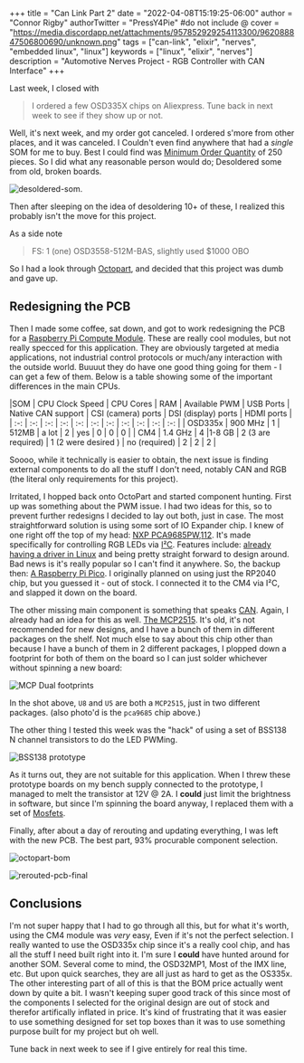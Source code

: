 +++
title = "Can Link Part 2"
date = "2022-04-08T15:19:25-06:00"
author = "Connor Rigby"
authorTwitter = "PressY4Pie" #do not include @
cover = "https://media.discordapp.net/attachments/957852929254113300/962088847506800690/unknown.png"
tags = ["can-link", "elixir", "nerves", "embedded linux", "linux"]
keywords = ["linux", "elixir", "nerves"]
description = "Automotive Nerves Project - RGB Controller with CAN Interface"
+++

Last week, I closed with

> I ordered a few OSD335X chips on Aliexpress. Tune back in next week to see if they show up or not.

Well, it's next week, and my order got canceled. I ordered s'more from other places, and it was canceled. I Couldn't even find anywhere that had a *single* SOM for me to buy. Best I could find was [Minimum Order Quantity](https://en.wikipedia.org/wiki/MOQ) of 250 pieces. So I did what any reasonable person would do; Desoldered some from old, broken boards.

![desoldered-som](https://media.discordapp.net/attachments/643947340453118019/961053924801011712/IMG_20220405_180317.jpg?width=759&height=1012).

Then after sleeping on the idea of desoldering 10+ of these, I realized this probably isn't the move for this project.

As a side note

> FS: 1 (one) OSD3558-512M-BAS, slightly used $1000 OBO

So I had a look through [Octopart](https://octopart.com/), and decided that this project was dumb and gave up.

## Redesigning the PCB

Then I made some coffee, sat down, and got to work redesigning the PCB for a [Raspberry Pi Compute Module](https://www.raspberrypi.com/products/compute-module-4/). These are really cool modules, but not really specced for this application. They are obviously targeted at media applications, not industrial control protocols or much/any interaction with the outside world. Buuuut they do have one good thing going for them - I can get a few of them. Below is a table showing some of the important differences in the main CPUs.

|SOM | CPU Clock Speed | CPU Cores | RAM | Available PWM | USB Ports | Native CAN support | CSI (camera) ports | DSI (display) ports | HDMI ports |
| :-: | :-: | :-: | :-: | :-: | :-: | :-: | :-: | :-: | :-: | :-: |
| OSD335x | 900 MHz | 1 | 512MB | a lot | 2 | yes | 0 | 0 | 0 |
| CM4 | 1.4 GHz | 4 |1-8 GB | 2 (3 are required) | 1 (2 were desired ) | no (required) | 2 | 2 | 2 |

Soooo, while it technically is easier to obtain, the next issue is finding external components to do all the stuff I don't need, notably CAN and RGB (the literal only requirements for this project). 

Irritated, I hopped back onto OctoPart and started component hunting. First up was something about the PWM issue. I had two ideas for this, so to prevent further redesigns I decided to lay out both, just in case. The most straightforward solution is using some sort of IO Expander chip. I knew of one right off the top of my head: [NXP PCA9685PW,112](https://www.futureelectronics.com/p/semiconductors--analog--drivers--led-drivers-linear-mode/PCA9685PW-112-nxp-1019213?utm_source=octopart&utm_medium=aggregator&utm_campaign=crossref&utm_term=PCA9685PW%2C112). It's made specifically for controlling RGB LEDs via [I²C](https://en.wikipedia.org/wiki/I%C2%B2C). Features include: [already having a driver in Linux](https://github.com/torvalds/linux/blob/master/drivers/pwm/pwm-pca9685.c) and being pretty straight forward to design around. Bad news is it's really popular so I can't find it anywhere. So, the backup then: [A Raspberry Pi Pico](https://www.raspberrypi.com/products/raspberry-pi-pico/). I originally planned on using just the RP2040 chip, but you guessed it - out of stock. I connected it to the CM4 via I²C, and slapped it down on the board.

The other missing main component is something that speaks [CAN](https://en.wikipedia.org/wiki/CAN_bus). Again, I already had an idea for this as well. [The MCP2515](https://www.microchip.com/en-us/product/MCP2515). It's old, it's not recommended for new designs, and I have a bunch of them in different packages on the shelf. Not much else to say about this chip other than because I have a bunch of them in 2 different packages, I plopped down a footprint for both of them on the board so I can just solder whichever without spinning a new board:

![MCP Dual footprints](https://media.discordapp.net/attachments/643947340453118019/961786045333119076/unknown.png)

In the shot above, `U8` and `U5` are both a `MCP2515`, just in two different packages. (also photo'd is the `pca9685` chip above.)

The other thing I tested this week was the "hack" of using a set of BSS138 N channel transistors to do the LED PWMing.

![BSS138 prototype](https://media.discordapp.net/attachments/643947340453118019/960593404012675132/IMG_20220404_113438.jpg?width=759&height=1012)

As it turns out, they are not suitable for this application. When I threw these prototype boards on my bench supply connected to the prototype, I managed to melt the transistor at 12V @ 2A. I **could** just limit the brightness in software, but since I'm spinning the board anyway, I replaced them with a set of [Mosfets](https://en.wikipedia.org/wiki/MOSFET).

Finally, after about a day of rerouting and updating everything, I was left with the new PCB. The best part, 93% procurable component selection.

![octopart-bom](https://media.discordapp.net/attachments/957852929254113300/962089782127788072/unknown.png)

![rerouted-pcb-final](https://media.discordapp.net/attachments/957852929254113300/962088847506800690/unknown.png)

## Conclusions

I'm not super happy that I had to go through all this, but for what it's worth, using the CM4 module was *very* easy, Even if it's not the perfect selection. I really wanted to use the OSD335x chip since it's a really cool chip, and has all the stuff I need built right into it. I'm sure I **could** have hunted around for another SOM. Several come to mind, the OSD32MP1, Most of the IMX line, etc. But upon quick searches, they are all just as hard to get as the OS335x.
The other interesting part of all of this is that the BOM price actually went down by quite a bit. I wasn't keeping super good track of this since most of the components I selected for the original design are out of stock and therefor artifically inflated in price. It's kind of frustrating that it was easier to use something designed for set top boxes than it was to use something purpose built for my project but oh well.

Tune back in next week to see if I give entirely for real this time.
